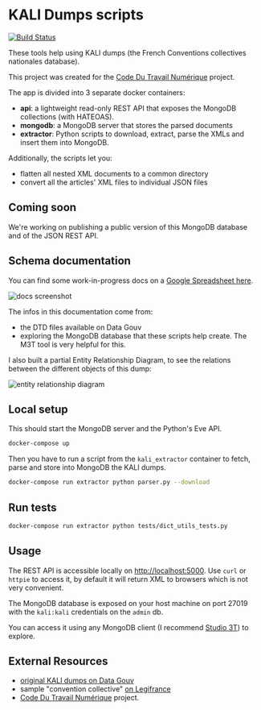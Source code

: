 # KALI Dumps scripts

[![Build Status](https://travis-ci.com/SocialGouv/kali_dumps_scripts.svg?branch=master)](https://travis-ci.com/SocialGouv/kali_dumps_scripts)

These tools help using KALI dumps (the French Conventions collectives nationales database).

This project was created for the [Code Du Travail Numérique](https://incubateur.social.gouv.fr/startups/code-du-travail-numerique/) project.

The app is divided into 3 separate docker containers:

- **api**: a lightweight read-only REST API that exposes the MongoDB collections (with HATEOAS).
- **mongodb**: a MongoDB server that stores the parsed documents
- **extractor**: Python scripts to download, extract, parse the XMLs and insert them into MongoDB.

Additionally, the scripts let you:
- flatten all nested XML documents to a common directory
- convert all the articles' XML files to individual JSON files

## Coming soon

We're working on publishing a public version of this MongoDB database and of the JSON REST API.

## Schema documentation

You can find some work-in-progress docs on a [Google Spreadsheet here](https://docs.google.com/spreadsheets/d/1hD2-zIcXXUEBvkHQ3XWZke_ozbyh0D5PQkEqLC-sOEs/edit?usp=sharing).

![docs screenshot](https://i.imgur.com/8XgOmhL.png)

The infos in this documentation come from:
- the DTD files available on Data Gouv
- exploring the MongoDB database that these scripts help create. The M3T tool is very helpful for this.

I also built a partial Entity Relationship Diagram, to see the relations between the different objects of this dump:

![entity relationship diagram](https://www.lucidchart.com/publicSegments/view/100dd7d0-6a0c-4569-a5d8-580b7ac3f1e3/image.png)

## Local setup

This should start the MongoDB server and the Python's Eve API.

```sh
docker-compose up
```

Then you have to run a script from the `kali_extractor` container to fetch, parse and store into MongoDB the KALI dumps.

```sh
docker-compose run extractor python parser.py --download
```

## Run tests

```sh
docker-compose run extractor python tests/dict_utils_tests.py
```

## Usage

The REST API is accessible locally on [http://localhost:5000](http://localhost:5000). Use `curl` or `httpie` to access it, by default it will return XML to browsers which is not very convenient.

The MongoDB database is exposed on your host machine on port 27019 with the `kali:kali` credentials on the `admin` db.

You can access it using any MongoDB client (I recommend [Studio 3T](https://studio3t.com/download/)) to explore.


## External Resources

- [original KALI dumps on Data Gouv](https://www.data.gouv.fr/fr/datasets/kali-conventions-collectives-nationales/)
- sample "convention collective" [on Legifrance](https://www.legifrance.gouv.fr/affichIDCC.do;jsessionid=345B979AD534CB99791356E28B8A9CB0.tplgfr35s_1?idSectionTA=KALISCTA000005733781&cidTexte=KALITEXT000005639851&idConvention=KALICONT000005635890)
- [Code Du Travail Numérique](https://incubateur.social.gouv.fr/startups/code-du-travail-numerique/) project.
